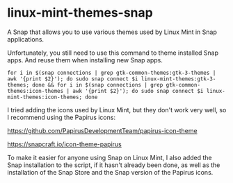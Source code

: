 # linux-mint-themes-snap
A Snap that allows you to use various themes used by Linux Mint in Snap applications.

Unfortunately, you still need to use this command to theme installed Snap apps.
And reuse them when installing new Snap apps.

``` for i in $(snap connections | grep gtk-common-themes:gtk-3-themes | awk '{print $2}'); do sudo snap connect $i linux-mint-themes:gtk-3-themes; done && for i in $(snap connections | grep gtk-common-themes:icon-themes | awk '{print $2}'); do sudo snap connect $i linux-mint-themes:icon-themes; done ```

I tried adding the icons used by Linux Mint, but they don't work very well, so I recommend using the Papirus icons:

https://github.com/PapirusDevelopmentTeam/papirus-icon-theme

https://snapcraft.io/icon-theme-papirus

To make it easier for anyone using Snap on Linux Mint, I also added the Snap installation to the script, if it hasn't already been done, as well as the installation of the Snap Store and the Snap version of the Papirus icons.
